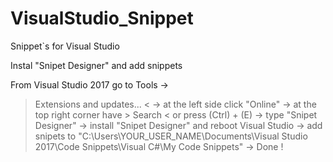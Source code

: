 # VisualStudio_Snippet
Snippet`s for Visual Studio

Instal "Snipet Designer" and add snippets

From Visual Studio 2017 go to
Tools
->
> Extensions and updates... <
->
at the left side click "Online"
->
at the top right corner have > Search <   or press (Ctrl) + (E) 
->
type "Snipet Designer"
->
install "Snipet Designer" and reboot Visual Studio
->
add snipets to "C:\Users\YOUR_USER_NAME\Documents\Visual Studio 2017\Code Snippets\Visual C#\My Code Snippets"
->
Done !


